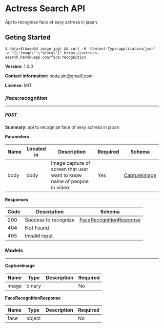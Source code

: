 Actress Search API
===========
Api to recognize face of sexy actress in japan.


## Geting Started

```
$ data=$(base64 image.jpg) && curl -H 'Content-Type:application/json' -d "{\"image\":\"$data\"}" https://actress-search.herokuapp.com/face:recognition
```

**Version:** 1.0.0

**Contact information:**
noda.sin@gmaill.com

**License:** MIT

### /face:recognition
---
##### ***POST***
**Summary:** api to recognize face of sexy actress in japan

**Parameters**

| Name | Located in | Description | Required | Schema |
| ---- | ---------- | ----------- | -------- | ---- |
| body | body | Image capture of screen that user want to know name of peopoe in video. | Yes | [CaptureImage](#captureImage) |

**Responses**

| Code | Description | Schema |
| ---- | ----------- | ------ |
| 200 | Success to recognize | [FaceRecognitionResponse](#faceRecognitionResponse) |
| 404 | Not Found |
| 405 | Invalid input |

### Models
---

<a name="captureImage"></a>**CaptureImage**

| Name | Type | Description | Required |
| ---- | ---- | ----------- | -------- |
| image | binary |  | No |

<a name="faceRecognitionResponse"></a>**FaceRecognitionResponse**

| Name | Type | Description | Required |
| ---- | ---- | ----------- | -------- |
| face | object |  | No |
